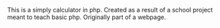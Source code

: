 This is a simply calculator in php. Created as a result of a school project meant to teach basic php. Originally part of a webpage.
